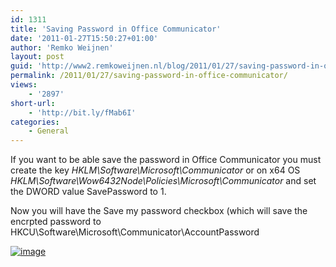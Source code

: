 ```yaml
---
id: 1311
title: 'Saving Password in Office Communicator'
date: '2011-01-27T15:50:27+01:00'
author: 'Remko Weijnen'
layout: post
guid: 'http://www2.remkoweijnen.nl/blog/2011/01/27/saving-password-in-office-communicator/'
permalink: /2011/01/27/saving-password-in-office-communicator/
views:
    - '2897'
short-url:
    - 'http://bit.ly/fMab6I'
categories:
    - General
---
```


If you want to be able save the password in Office Communicator you must create the key *HKLM\\Software\\Microsoft\\Communicator* or on x64 OS *HKLM\\Software\\Wow6432Node\\Policies\\Microsoft\\Communicator* and set the DWORD value SavePassword to 1.

Now you will have the Save my password checkbox (which will save the encrpted password to HKCU\\Software\\Microsoft\\Communicator\\AccountPassword

[![image](http://192.168.40.25:8081/wp-content/uploads/2011/01/image_thumb20.png "image")](http://192.168.40.25:8081/wp-content/uploads/2011/01/image20.png)